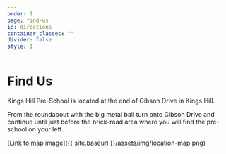 ```yaml
---
order: 1
page: find-us
id: directions
container_classes: "" 
divider: false
style: 1
---
```

# Find Us

Kings Hill Pre-School is located at the end of Gibson Drive in Kings Hill.

From the roundabout with the big metal ball turn onto Gibson Drive and continue until just before the brick-road area where you will find the pre-school on your left.

[Link to map image]({{ site.baseurl }}/assets/img/location-map.png)